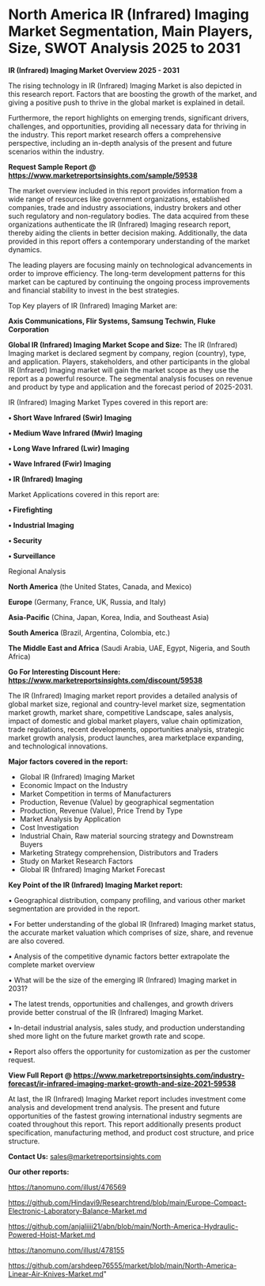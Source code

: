 # North America IR (Infrared) Imaging Market Segmentation, Main Players, Size, SWOT Analysis 2025 to 2031

<Strong> IR (Infrared) Imaging Market Overview 2025 - 2031</strong>

The rising technology in IR (Infrared) Imaging Market is also depicted in this research report. Factors that are boosting the growth of the market, and giving a positive push to thrive in the global market is explained in detail.

Furthermore, the report highlights on emerging trends, significant drivers, challenges, and opportunities, providing all necessary data for thriving in the industry. This report market research offers a comprehensive perspective, including an in-depth analysis of the present and future scenarios within the industry.

<strong>Request Sample Report @ <a href=https://www.marketreportsinsights.com/sample/59538>https://www.marketreportsinsights.com/sample/59538</a></strong>

The market overview included in this report provides information from a wide range of resources like government organizations, established companies, trade and industry associations, industry brokers and other such regulatory and non-regulatory bodies. The data acquired from these organizations authenticate the IR (Infrared) Imaging research report, thereby aiding the clients in better decision making. Additionally, the data provided in this report offers a contemporary understanding of the market dynamics.

The leading players are focusing mainly on technological advancements in order to improve efficiency. The long-term development patterns for this market can be captured by continuing the ongoing process improvements and financial stability to invest in the best strategies.

Top Key players of IR (Infrared) Imaging Market are:

<strong>Axis Communications, Flir Systems, Samsung Techwin, Fluke Corporation</strong>

<strong><b>Global IR (Infrared) Imaging Market Scope and Size:</b></strong>
The IR (Infrared) Imaging market is declared segment by company, region (country), type, and application. Players, stakeholders, and other participants in the global IR (Infrared) Imaging market will gain the market scope as they use the report as a powerful resource. The segmental analysis focuses on revenue and product by type and application and the forecast period of 2025-2031.

IR (Infrared) Imaging Market Types covered in this report are:

<strong>• Short Wave Infrared (Swir) Imaging

• Medium Wave Infrared (Mwir) Imaging

• Long Wave Infrared (Lwir) Imaging

• Wave Infrared (Fwir) Imaging

• IR (Infrared) Imaging</strong>

Market Applications covered in this report are:

<strong>• Firefighting

• Industrial Imaging

• Security

• Surveillance</strong> 

Regional Analysis

<strong>North America</strong> (the United States, Canada, and Mexico)

<strong>Europe</strong> (Germany, France, UK, Russia, and Italy)

<strong>Asia-Pacific</strong> (China, Japan, Korea, India, and Southeast Asia)

<strong>South America</strong> (Brazil, Argentina, Colombia, etc.)

<strong>The Middle East and Africa</strong> (Saudi Arabia, UAE, Egypt, Nigeria, and South Africa)

<strong>Go For Interesting Discount Here: <a href=https://www.marketreportsinsights.com/discount/59538>https://www.marketreportsinsights.com/discount/59538</a></strong>

The IR (Infrared) Imaging market report provides a detailed analysis of global market size, regional and country-level market size, segmentation market growth, market share, competitive Landscape, sales analysis, impact of domestic and global market players, value chain optimization, trade regulations, recent developments, opportunities analysis, strategic market growth analysis, product launches, area marketplace expanding, and technological innovations.

<strong><b>Major factors covered in the report:</b></strong>
<ul>
  <li>Global IR (Infrared) Imaging Market </li>
  <li>Economic Impact on the Industry</li>
  <li>Market Competition in terms of Manufacturers</li>
  <li>Production, Revenue (Value) by geographical segmentation</li>
  <li>Production, Revenue (Value), Price Trend by Type</li>
  <li>Market Analysis by Application</li>
  <li>Cost Investigation</li>
  <li>Industrial Chain, Raw material sourcing strategy and Downstream Buyers</li>
  <li>Marketing Strategy comprehension, Distributors and Traders</li>
  <li>Study on Market Research Factors</li>
  <li>Global IR (Infrared) Imaging Market Forecast</li>
</ul>

<strong><b>Key Point of the IR (Infrared) Imaging Market report:</b></strong>

• Geographical distribution, company profiling, and various other market segmentation are provided in the report.

• For better understanding of the global IR (Infrared) Imaging market status, the accurate market valuation which comprises of size, share, and revenue are also covered.

• Analysis of the competitive dynamic factors better extrapolate the complete market overview

• What will be the size of the emerging IR (Infrared) Imaging market in 2031?

• The latest trends, opportunities and challenges, and growth drivers provide better construal of the IR (Infrared) Imaging Market.

• In-detail industrial analysis, sales study, and production understanding shed more light on the future market growth rate and scope.

• Report also offers the opportunity for customization as per the customer request.

<strong><b>View Full Report @ <a href=https://www.marketreportsinsights.com/industry-forecast/ir-infrared-imaging-market-growth-and-size-2021-59538>https://www.marketreportsinsights.com/industry-forecast/ir-infrared-imaging-market-growth-and-size-2021-59538</a></b></strong>


At last, the IR (Infrared) Imaging Market report includes investment come analysis and development trend analysis. The present and future opportunities of the fastest growing international industry segments are coated throughout this report. This report additionally presents product specification, manufacturing method, and product cost structure, and price structure.

<strong>Contact Us:</strong>
sales@marketreportsinsights.com

<strong>Our other reports:</strong>

<a href=https://tanomuno.com/illust/476569>https://tanomuno.com/illust/476569</a>

<a href=https://github.com/Hindavi9/Researchtrend/blob/main/Europe-Compact-Electronic-Laboratory-Balance-Market.md>https://github.com/Hindavi9/Researchtrend/blob/main/Europe-Compact-Electronic-Laboratory-Balance-Market.md</a>

<a href=https://github.com/anjaliiii21/abn/blob/main/North-America-Hydraulic-Powered-Hoist-Market.md>https://github.com/anjaliiii21/abn/blob/main/North-America-Hydraulic-Powered-Hoist-Market.md</a>

<a href=https://tanomuno.com/illust/478155>https://tanomuno.com/illust/478155</a>

<a href=https://github.com/arshdeep76555/market/blob/main/North-America-Linear-Air-Knives-Market.md>https://github.com/arshdeep76555/market/blob/main/North-America-Linear-Air-Knives-Market.md</a>"
